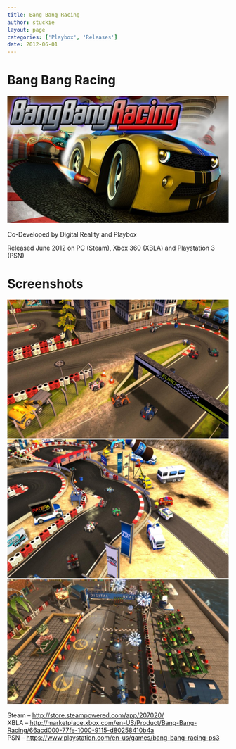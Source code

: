 ```yaml
---
title: Bang Bang Racing
author: stuckie
layout: page
categories: ['Playbox', 'Releases']
date: 2012-06-01
---
```

# Bang Bang Racing

![BBR](logo.jpg)

Co-Developed by Digital Reality and Playbox

Released June 2012 on PC (Steam), Xbox 360 (XBLA) and Playstation 3 (PSN)

# Screenshots

![Bang Bang Racing](screenshot1.jpg)
![Bang Bang Racing](screenshot2.jpg)
![Bang Bang Racing](screenshot3.jpg)

Steam &#8211; <http://store.steampowered.com/app/207020/><br />
XBLA &#8211; <http://marketplace.xbox.com/en-US/Product/Bang-Bang-Racing/66acd000-77fe-1000-9115-d80258410b4a><br />
PSN &#8211; <https://www.playstation.com/en-us/games/bang-bang-racing-ps3>
